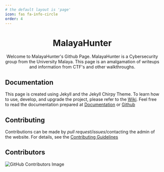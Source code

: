 ```yaml
---
# the default layout is 'page'
icon: fas fa-info-circle
order: 4
---
```

<div align="center">

<h1> MalayaHunter </h1>

Welcome to MalayaHunter's Github Page. MalayaHunter is a Cybersecurity group from the University Malaya. This page is an amalgamation of writeups and information from CTF's and other walkthroughs. 

</div>

## Documentation

This page is created using Jekyll and the Jekyll Chirpy Theme. To learn how to use, develop, and upgrade the project, please refer to the [Wiki][wiki].
Feel free to read the documentation prepared at [Documentation][documentation] or [Github][github]

## Contributing

Contributions can be made by _pull request_/_issues_/contacting the admin of the website. For details, see the [Contributing Guidelines][contributing]

## Contributors

![GitHub Contributors Image](https://contrib.rocks/image?repo=um-csnet/malayahunter)

[contributing]: /malayahunter/posts/how-to-contribute/
[wiki]: https://github.com/cotes2020/jekyll-theme-chirpy/wiki	
[documentation]: /malayahunter/categories/documentation/
[github]: https://github.com/um-csnet/malayahunter/